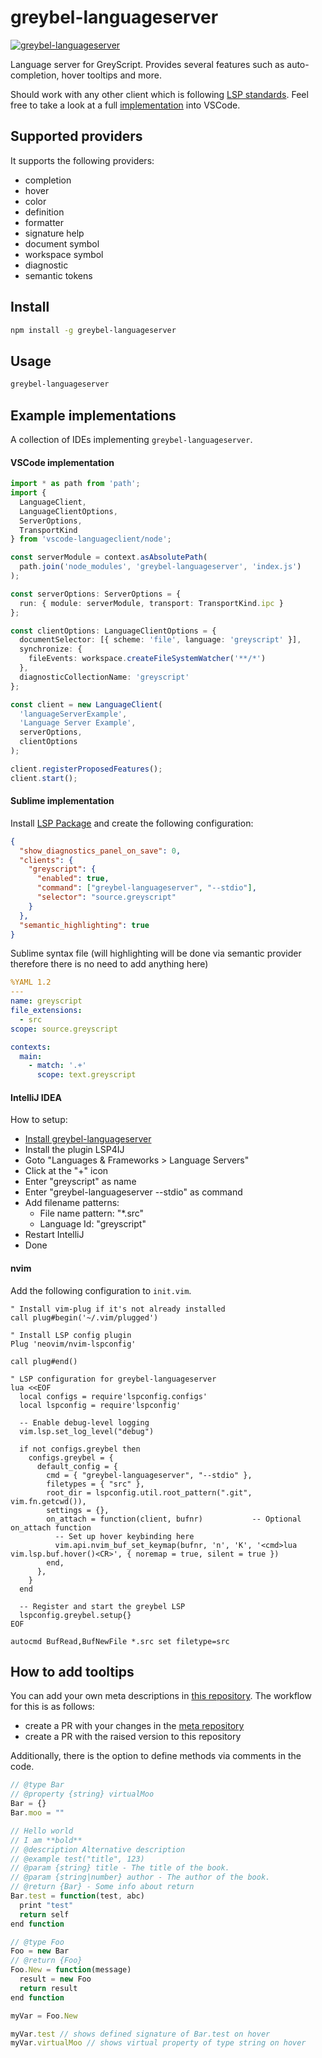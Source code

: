 # greybel-languageserver

[![greybel-languageserver](https://circleci.com/gh/ayecue/greybel-languageserver.svg?style=svg)](https://circleci.com/gh/ayecue/greybel-languageserver)

Language server for GreyScript. Provides several features such as auto-completion, hover tooltips and more.

Should work with any other client which is following [LSP standards](https://code.visualstudio.com/api/language-extensions/language-server-extension-guide). Feel free to take a look at a full [implementation](https://github.com/ayecue/greybel-vs) into VSCode.

## Supported providers

It supports the following providers:
- completion
- hover
- color
- definition
- formatter
- signature help
- document symbol
- workspace symbol
- diagnostic
- semantic tokens

## Install

```bash
npm install -g greybel-languageserver
```

## Usage
```bash
greybel-languageserver
```

## Example implementations

A collection of IDEs implementing `greybel-languageserver`.

#### VSCode implementation
```ts
import * as path from 'path';
import {
  LanguageClient,
  LanguageClientOptions,
  ServerOptions,
  TransportKind
} from 'vscode-languageclient/node';

const serverModule = context.asAbsolutePath(
  path.join('node_modules', 'greybel-languageserver', 'index.js')
);

const serverOptions: ServerOptions = {
  run: { module: serverModule, transport: TransportKind.ipc }
};

const clientOptions: LanguageClientOptions = {
  documentSelector: [{ scheme: 'file', language: 'greyscript' }],
  synchronize: {
    fileEvents: workspace.createFileSystemWatcher('**/*')
  },
  diagnosticCollectionName: 'greyscript'
};

const client = new LanguageClient(
  'languageServerExample',
  'Language Server Example',
  serverOptions,
  clientOptions
);

client.registerProposedFeatures();
client.start();
```

#### Sublime implementation
Install [LSP Package](https://lsp.sublimetext.io/) and create the following configuration:
```json
{
  "show_diagnostics_panel_on_save": 0,
  "clients": {
    "greyscript": {
      "enabled": true,
      "command": ["greybel-languageserver", "--stdio"],
      "selector": "source.greyscript"
    }
  },
  "semantic_highlighting": true
}
```

Sublime syntax file (will highlighting will be done via semantic provider therefore there is no need to add anything here)
```yaml
%YAML 1.2
---
name: greyscript
file_extensions:
  - src
scope: source.greyscript

contexts:
  main:
    - match: '.+'
      scope: text.greyscript
```

#### IntelliJ IDEA
How to setup:
- [Install greybel-languageserver](#install)
- Install the plugin LSP4IJ
- Goto "Languages & Frameworks > Language Servers"
- Click at the "+" icon
- Enter "greyscript" as name
- Enter "greybel-languageserver  --stdio" as command
- Add filename patterns:
  - File name pattern: "*.src"
  - Language Id: "greyscript"
- Restart IntelliJ
- Done

#### nvim
Add the following configuration to `init.vim`.
```vim
" Install vim-plug if it's not already installed
call plug#begin('~/.vim/plugged')

" Install LSP config plugin
Plug 'neovim/nvim-lspconfig'

call plug#end()

" LSP configuration for greybel-languageserver
lua <<EOF
  local configs = require'lspconfig.configs'
  local lspconfig = require'lspconfig'

  -- Enable debug-level logging
  vim.lsp.set_log_level("debug")

  if not configs.greybel then
    configs.greybel = {
      default_config = {
        cmd = { "greybel-languageserver", "--stdio" },
        filetypes = { "src" },
        root_dir = lspconfig.util.root_pattern(".git", vim.fn.getcwd()),
        settings = {},
        on_attach = function(client, bufnr)           -- Optional on_attach function
          -- Set up hover keybinding here
          vim.api.nvim_buf_set_keymap(bufnr, 'n', 'K', '<cmd>lua vim.lsp.buf.hover()<CR>', { noremap = true, silent = true })
        end,
      },
    }
  end

  -- Register and start the greybel LSP
  lspconfig.greybel.setup{}
EOF

autocmd BufRead,BufNewFile *.src set filetype=src
```

## How to add tooltips

You can add your own meta descriptions in [this repository](https://github.com/ayecue/greyscript-meta). The workflow for this is as follows:
- create a PR with your changes in the [meta repository](https://github.com/ayecue/greyscript-meta)
- create a PR with the raised version to this repository

Additionally, there is the option to define methods via comments in the code.

```js
// @type Bar
// @property {string} virtualMoo
Bar = {}
Bar.moo = ""

// Hello world
// I am **bold**
// @description Alternative description
// @example test("title", 123)
// @param {string} title - The title of the book.
// @param {string|number} author - The author of the book.
// @return {Bar} - Some info about return
Bar.test = function(test, abc)
  print "test"
  return self
end function

// @type Foo
Foo = new Bar
// @return {Foo}
Foo.New = function(message)
  result = new Foo
  return result
end function

myVar = Foo.New

myVar.test // shows defined signature of Bar.test on hover
myVar.virtualMoo // shows virtual property of type string on hover
```